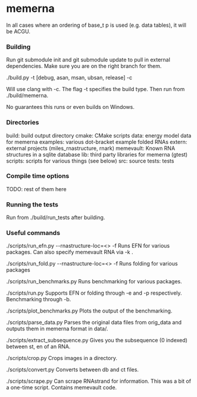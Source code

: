 # memerna

In all cases where an ordering of base_t p is used (e.g. data tables), it will be ACGU.

### Building

Run git submodule init and git submodule update to pull in external dependencies.
Make sure you are on the right branch for them.

./build.py -t [debug, asan, msan, ubsan, release] -c

Will use clang with -c. The flag -t specifies the build type. Then run from ./build/memerna.

No guarantees this runs or even builds on Windows.

### Directories

build: build output directory
cmake: CMake scripts
data: energy model data for memerna
examples: various dot-bracket example folded RNAs
extern: external projects (miles_rnastructure, rnark)
memevault: Known RNA structures in a sqlite database
lib: third party libraries for memerna (gtest)
scripts: scripts for various things (see below)
src: source
tests: tests

### Compile time options

TODO: rest of them here

### Running the tests
Run from ./build/run_tests after building.

### Useful commands

./scripts/run_efn.py --rnastructure-loc=<> -f <ct or db filename>
Runs EFN for various packages. Can also specify memevault RNA via -k <memevault name>.

./scripts/run_fold.py --rnastructure-loc=<> -f <ct or db filename>
Runs folding for various packages

./scripts/run_benchmarks.py
Runs benchmarking for various packages.

./scripts/run.py
Supports EFN or folding through -e and -p respectively. Benchmarking through -b.

./scripts/plot_benchmarks.py
Plots the output of the benchmarking.

./scripts/parse_data.py
Parses the original data files from orig_data and outputs them in memerna format in data/.

./scripts/extract_subsequence.py
Gives you the subsequence (0 indexed) between st, en of an RNA.

./scripts/crop.py
Crops images in a directory.

./scripts/convert.py
Converts between db and ct files.

./scripts/scrape.py
Can scrape RNAstrand for information. This was a bit of a one-time script. Contains memevault code.
